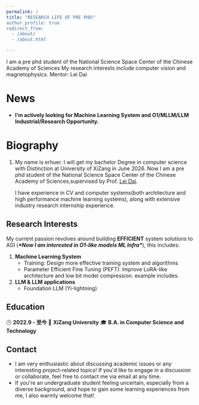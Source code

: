 ```yaml
---
permalink: /
title: "RESEARCH LIFE OF PRE PHD!'
author_profile: true
redirect_from: 
  - /about/
  - /about.html

---
```


I am a pre phd student of the National Science Space Center of the Chinese Academy of Sciences My research interests include computer vision and magnetophysics.
Mentor: Lei Dai

# News

- **I’m actively looking for Machine Learning System and O1/MLLM/LLM Industrial/Research Opportunity.**

Biography
======

1. My name is erhuer. I will get my bachelor Degree in computer science  with Distinction at University of XiZang in June  2026. Now I am a pre phd student of the National Science Space Center of the Chinese Academy of Sciences,supervised by Prof. [Lei Dai](https://www.nssc.ac.cn/sourcedb/zw/rck/202410/t20241022_7406023.html).

   I have experience in CV and computer systems(both architecture and  high performance machine learning systems), along with extensive  industry research internship experience. 

Research Interests
------

My current passion revolves around building **EFFICIENT** system solutions to AGI (***\*Now I am interested in O1-like models ML Infra\****), this includes:

1. **Machine Learning System**
   - Training: Design more effective training system and algorithms
   - Parameter Efficient Fine Tuning (PEFT): Improve LoRA-like architecture and low bit model compression. example includes. 
2. **LLM & LLM applications**
   - Foundation LLM (Yi-lightning)

Education
------

🕒 **2022.9 - 至今**
📍 **XiZang University**
🎓 **B.A. in Computer Science and Technology**

Contact
------

- I am very enthusiastic about discussing academic issues or any  interesting project-related topics!  If you'd like to engage in a  discussion or collaborate, feel free to contact me via email at any  time. 
- If you're an undergraduate student feeling uncertain, especially  from a diverse background, and hope to gain some learning experiences  from me, I also warmly welcome that!

